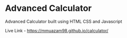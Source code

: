 # Advanced Calculator
Advanced Calculator built using HTML CSS and Javascript

Live Link - https://mmuazam98.github.io/calculator/
